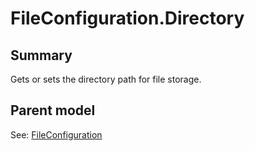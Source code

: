 # FileConfiguration.Directory

## Summary

Gets or sets the directory path for file storage.

## Parent model

See: [FileConfiguration](FileConfiguration.md)